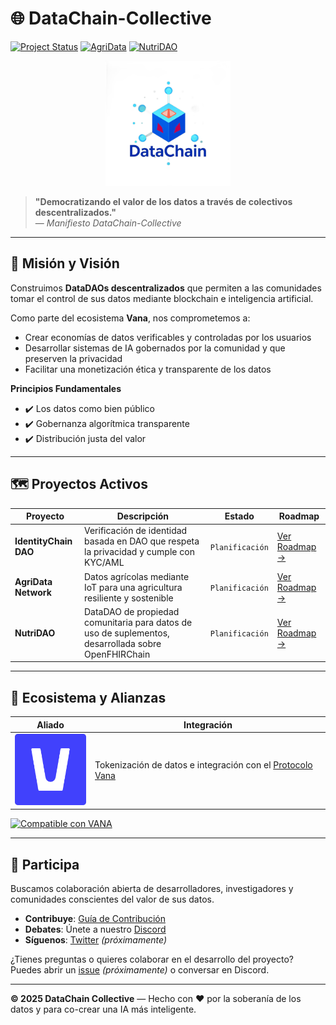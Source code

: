 # 🌐 DataChain-Collective

[![Project Status](https://img.shields.io/badge/IdentityChain-Planificación_estratégica-blue)](projects/identitychain)
[![AgriData](https://img.shields.io/badge/AgriData-Planificación_estratégica-blue)](projects/agridata)
[![NutriDAO](https://img.shields.io/badge/NutriDAO-Planificación_estratégica-blue)](projects/nutridao)


<!-- Banner Dinámico -->
[//]: # ([![DataChain Collective Banner]&#40;./assets/banners/main-banner.png&#41;]&#40;https://datachain-collective.io&#41;)

<!-- Logotipo Principal -->
<div align="center">
  <img src="./assets/logos/main-logo-trans.png" alt="DataChain Collective Logo" width="200">
</div>

> **"Democratizando el valor de los datos a través de colectivos descentralizados."**  
> — *Manifiesto DataChain-Collective*

---

## 🚀 Misión y Visión
Construimos **DataDAOs descentralizados** que permiten a las comunidades tomar el control de sus datos mediante blockchain e inteligencia artificial.

Como parte del ecosistema **Vana**, nos comprometemos a:
- Crear economías de datos verificables y controladas por los usuarios  
- Desarrollar sistemas de IA gobernados por la comunidad y que preserven la privacidad  
- Facilitar una monetización ética y transparente de los datos

**Principios Fundamentales**  
- ✔️ Los datos como bien público  
- ✔️ Gobernanza algorítmica transparente  
- ✔️ Distribución justa del valor  

---

## 🗺️ Proyectos Activos

| Proyecto | Descripción | Estado | Roadmap |
|----------|-------------|--------|---------|
| **IdentityChain DAO** | Verificación de identidad basada en DAO que respeta la privacidad y cumple con KYC/AML | `Planificación` | [Ver Roadmap →](./projects/daos/identitychain/ROADMAP.md) |
| **AgriData Network** | Datos agrícolas mediante IoT para una agricultura resiliente y sostenible | `Planificación` | [Ver Roadmap →](./projects/daos/agridata/ROADMAP.md) |
| **NutriDAO** |  DataDAO de propiedad comunitaria para datos de uso de suplementos, desarrollada sobre OpenFHIRChain | `Planificación` | [Ver Roadmap →](./projects/daos/nutridao/ROADMAP.md) |

---

## 🤝 Ecosistema y Alianzas

| Aliado | Integración |
|--------|-------------|
| <img src="./assets/logos/partner-logos/vana-logo.png" width="120" /> | Tokenización de datos e integración con el [Protocolo Vana](https://vana.com) |

[![Compatible con VANA](https://img.shields.io/badge/VANA-Ecosistema-7c3aed)](https://vana.ai)

---

## 🌱 Participa

Buscamos colaboración abierta de desarrolladores, investigadores y comunidades conscientes del valor de sus datos.

- **Contribuye**: [Guía de Contribución](CONTRIBUTING.ES.md)  
- **Debates**: Únete a nuestro [Discord](https://discord.com/channels/1384877094156239039/1384877094747639810)
- **Síguenos**: [Twitter](https://twitter.com/datachaincol_not_yet) *(próximamente)*

¿Tienes preguntas o quieres colaborar en el desarrollo del proyecto? Puedes abrir un [issue](https://github.com/datachain-collective/issues_not_yet) *(próximamente)* o conversar en Discord.

---

**© 2025 DataChain Collective** — Hecho con ❤️ por la soberanía de los datos y para co-crear una IA más inteligente.